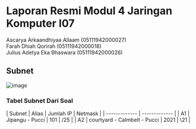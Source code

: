# Laporan Resmi Modul 4 Jaringan Komputer I07
Ascarya Arkaandhiyaa Allaam (05111942000027)\
Farah Dhiah Qorirah (05111942000018)\
Julius Adetya Eka Bhaswara (05111942000026)

## Subnet

![image](https://user-images.githubusercontent.com/77782259/143684812-c3134e39-bd3a-48ba-9d5c-bd4671fc5577.png)

### Tabel Subnet Dari Soal


| Subnet  | Alias | Jumlah IP | Netmask |
| ------------- | ------------- |
| A1  | Jipangu - Pucci  |  101  |  /25  |
| A2  | courtyard - Calmbelt - Pucci  |  2021  |  \21  |
